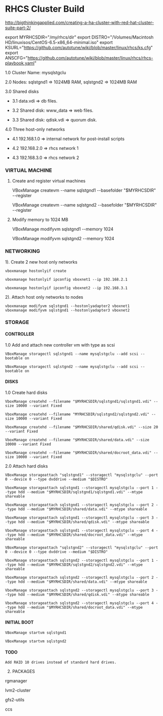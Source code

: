 # RHCS Cluster Build

http://bigthinkingapplied.com/creating-a-ha-cluster-with-red-hat-cluster-suite-part-2/

export MYRHCSDIR="/my/rhcs/dir" 
export DISTRO="/Volumes/Macintosh HD/linuxisos/CentOS-6.5-x86_64-minimal.iso"
export KSURL="https://github.com/autotune/wiki/blob/master/linux/rhcs/ks.cfg"
export ANSCFG="https://github.com/autotune/wiki/blob/master/linux/rhcs/rhcs-playbook.yaml"

1.0 Cluster Name: mysqlstgclu

2.0 Nodes: sqlstgnd1 => 1024MB RAM, sqlstgnd2 => 1024MB RAM

3.0 Shared disks

  - 3.1 data.vdi => db files. 

  - 3.2 Shared disk: www_data => web files. 

  - 3.3 Shared disk: qdisk.vdi => quorum disk. 


4.0 Three host-only networks

  - 4.1 192.168.1.0 => internal network for post-install scripts

  - 4.2 192.168.2.0 => rhcs network 1

  - 4.3 192.168.3.0 => rhcs network 2

### VIRTUAL MACHINE 

1) Create and register virtual machines 

    VBoxManage createvm --name sqlstgnd1 --basefolder "$MYRHCSDIR" --register 
    
    VBoxManage createvm --name sqlstgnd2 --basefolder "$MYRHCSDIR" --register 

2) Modify memory to 1024 MB

    VBoxManage modifyvm sqlstgnd1 --memory 1024
    
    VBoxManage modifyvm sqlstgnd2 --memory 1024

### NETWORKING

1). Create 2 new host only networks

    vboxmanage hostonlyif create 

    vboxmanage hostonlyif ipconfig vboxnet1 --ip 192.168.2.1 

    vboxmanage hostonlyif ipconfig vboxnet2 --ip 192.168.3.1   
    
2). Attach host only networks to nodes 

    vboxmanage modifyvm sqlstgnd1 --hostonlyadapter2 vboxnet1
    vboxmanage modifyvm sqlstgnd1 --hostonlyadapter3 vboxnet2


### STORAGE

#### CONTROLLER 

1.0 Add and attach new controller vm with type as scsi

    VBoxManage storagectl sqlstgnd1 --name mysqlstgclu --add scsi --bootable on

    VBoxManage storagectl sqlstgnd2 --name mysqlstgclu --add scsi --bootable on


#### DISKS

1.0 Create hard disks 

    VboxManage createhd --filename "$MYRHCSDIR/sqlstgnd1/sqlstgnd1.vdi" --size 10000 --variant Fixed

    VboxManage createhd --filename "MYRHCSDIR/sqlstgnd2/sqlstgnd2.vdi" --size 10000 --variant Fixed

    VboxManage createhd --filename "$MYRHCSDIR/shared/qdisk.vdi" --size 20 --variant Fixed  

    VboxManage createhd --filename "$MYRHCSDIR/shared/data.vdi" --size 10000 --variant Fixed  

    VboxManage createhd --filename "$MYRHCSDIR/shared/docroot_data.vdi" --size 10000 --variant Fixed

2.0 Attach hard disks

    VBoxManage storageattach "sqlstgnd1" --storagectl "mysqlstgclu" --port 0 --device 0 --type dvddrive --medium "$DISTRO"

    VboxManage storageattach sqlstgnd1 --storagectl mysqlstgclu --port 1 --type hdd --medium "$MYRHCSDIR/sqlstgnd1/sqlstgnd1.vdi" --mtype shareable

    VboxManage storageattach sqlstgnd1 --storagectl mysqlstgclu --port 2 --type hdd --medium "$MYRHCSDIR/shared/data.vdi" --mtype shareable 

    VboxManage storageattach sqlstgnd1 --storagectl mysqlstgclu --port 3 --type hdd --medium "$MYRHCSDIR/shared/qdisk.vdi" --mtype shareable

    VboxManage storageattach sqlstgnd1 --storagectl mysqlstgclu --port 4 --type hdd --medium "$MYRHCSDIR/shared/docroot_data.vdi" --mtype shareable

    VBoxManage storageattach "sqlstgnd2" --storagectl "mysqlstgclu" --port 0 --device 0 --type dvddrive --medium "$DISTRO" 

    VboxManage storageattach sqlstgnd2 --storagectl mysqlstgclu --port 1 --type hdd --medium "$MYRHCSDIR/sqlstgnd2/sqlstgnd2.vdi" --mtype shareable

    VboxManage storageattach sqlstgnd2 --storagectl mysqlstgclu --port 2 --type hdd --medium "$MYRHCSDIR/shared/data.vdi" --mtype shareable 

    VboxManage storageattach sqlstgnd2 --storagectl mysqlstgclu --port 3 --type hdd --medium "$MYRHCSDIR/shared/qdisk.vdi" --mtype shareable

    VboxManage storageattach sqlstgnd2 --storagectl mysqlstgclu --port 4 --type hdd --medium "$MYRHCSDIR/shared/docroot_data.vdi" --mtype shareable

#### INITIAL BOOT 

    VBoxManage startvm sqlstgnd1

    VBoxManage startvm sqlstgnd2


#### TODO

    Add RAID 10 drives instead of standard hard drives. 

2. PACKAGES

rgmanager

lvm2-cluster

gfs2-utils

ccs
